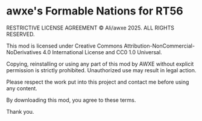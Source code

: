 # awxe's Formable Nations for RT56

RESTRICTIVE LICENSE AGREEMENT
© Ali/awxe 2025. ALL RIGHTS RESERVED.

This mod is licensed under Creative Commons Attribution-NonCommercial-NoDerivatives 4.0 International License and CC0 1.0 Universal.

Copying, reinstalling or using any part of this mod by AWXE without explicit permission is strictly prohibited. Unauthorized use may result in legal action.

Please respect the work put into this project and contact me before using any content.

By downloading this mod, you agree to these terms.

Thank you.
